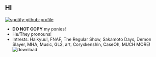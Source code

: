 ## HI
[![spotify-github-profile](https://spotify-github-profile.kittinanx.com/api/view?uid=314czpkgzqbkvxwsoamocna47the&cover_image=true&theme=natemoo-re&show_offline=true&background_color=121212&interchange=false&bar_color=53b14f&bar_color_cover=false)](https://spotify-github-profile.kittinanx.com/api/view?uid=314czpkgzqbkvxwsoamocna47the&redirect=true)
- **DO NOT COPY** my ponies!
- He/They pronouns!
- Intrests: Haikyuu!, FNAF, The Regular Show, Sakamoto Days, Demon Slayer, MHA, Music, GL2, art, Coryxkenshin, CaseOh, MUCH MORE!
![download](https://github.com/user-attachments/assets/e0898a55-5f9e-42d4-a71a-e71536fef6c3)
